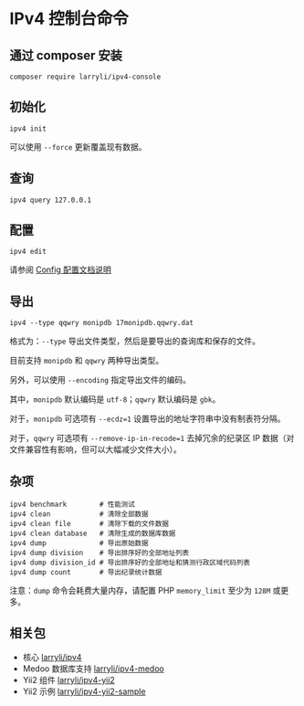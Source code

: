 # IPv4 控制台命令

## 通过 composer 安装

```shell
composer require larryli/ipv4-console
```

## 初始化

```shell
ipv4 init
```

可以使用 ```--force``` 更新覆盖现有数据。

## 查询

```shell
ipv4 query 127.0.0.1
```

## 配置

```shell
ipv4 edit
```

请参阅 [Config 配置文档说明](config.md)

## 导出

```shell
ipv4 --type qqwry monipdb 17monipdb.qqwry.dat
```

格式为：```--type``` 导出文件类型，然后是要导出的查询库和保存的文件。

目前支持 ```monipdb``` 和 ```qqwry``` 两种导出类型。

另外，可以使用 ```--encoding``` 指定导出文件的编码。

其中，```monipdb``` 默认编码是 ```utf-8```；```qqwry``` 默认编码是 ```gbk```。

对于，```monipdb``` 可选项有 ```--ecdz=1``` 设置导出的地址字符串中没有制表符分隔。

对于，```qqwry``` 可选项有 ```--remove-ip-in-recode=1``` 去掉冗余的纪录区 IP 数据（对文件兼容性有影响，但可以大幅减少文件大小）。

## 杂项

```shell
ipv4 benchmark        # 性能测试
ipv4 clean            # 清除全部数据
ipv4 clean file       # 清除下载的文件数据
ipv4 clean database   # 清除生成的数据库数据
ipv4 dump             # 导出原始数据
ipv4 dump division    # 导出排序好的全部地址列表
ipv4 dump division_id # 导出排序好的全部地址和猜测行政区域代码列表
ipv4 dump count       # 导出纪录统计数据
```

注意：```dump``` 命令会耗费大量内存，请配置 PHP ```memory_limit``` 至少为 ```128M``` 或更多。


## 相关包

* 核心 [larryli/ipv4](https://github.com/larryli/ipv4)
* Medoo 数据库支持 [larryli/ipv4-medoo](https://github.com/larryli/ipv4-medoo)
* Yii2 组件 [larryli/ipv4-yii2](https://github.com/larryli/ipv4-yii2)
* Yii2 示例 [larryli/ipv4-yii2-sample](https://github.com/larryli/ipv4-yii2-sample)
